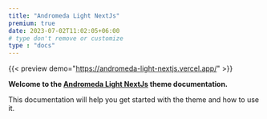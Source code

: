 ```yaml
---
title: "Andromeda Light NextJs"
premium: true
date: 2023-07-02T11:02:05+06:00 
# type don't remove or customize
type : "docs"
---
```


{{< preview demo="https://andromeda-light-nextjs.vercel.app/" >}}


**Welcome to the [Andromeda Light NextJs](https://themefisher.com/products/andromeda-light-nextjs/) theme documentation.**

This documentation will help you get started with the theme and how to use it. 